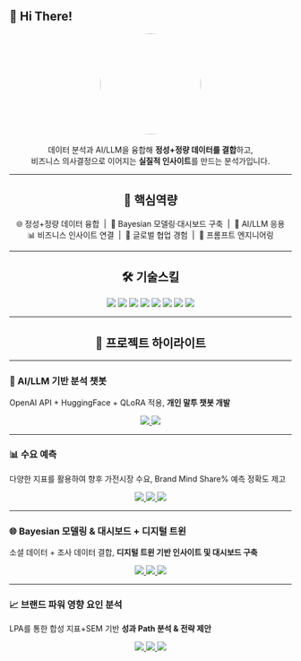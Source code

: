 ## 👋 Hi There!

<p align="center">
  <img src="images/avatar.jpg" width="180" style="border-radius:50%"](https://images.unsplash.com/photo-1584949091598-c31daaaa4aa9?fm=jpg&q=60&w=3000&ixlib=rb-4.1.0&ixid=M3wxMjA3fDB8MHxwaG90by1wYWdlfHx8fGVufDB8fHx8fA%3D%3D><br/><br/>
  데이터 분석과 AI/LLM을 융합해 <b>정성+정량 데이터를 결합</b>하고,<br/>
  비즈니스 의사결정으로 이어지는 <b>실질적 인사이트</b>를 만드는 분석가입니다.
</p>

---

<h2 align="center">🔑 핵심역량</h2>

<p align="center">
🌐 정성+정량 데이터 융합 &nbsp;|&nbsp; 🧠 Bayesian 모델링·대시보드 구축 &nbsp;|&nbsp; 🤖 AI/LLM 응용  
<br/>
📊 비즈니스 인사이트 연결 &nbsp;|&nbsp; 🤝 글로벌 협업 경험 &nbsp;|&nbsp; 📝 프롬프트 엔지니어링
</p>

---

<h2 align="center">🛠 기술스킬</h2>

<p align="center">
  <img src="https://img.shields.io/badge/Python-3776AB?style=for-the-badge&logo=python&logoColor=white"/>
  <img src="https://img.shields.io/badge/R-276DC3?style=for-the-badge&logo=r&logoColor=white"/>
  <img src="https://img.shields.io/badge/SQL-336791?style=for-the-badge&logo=postgresql&logoColor=white"/>
  <img src="https://img.shields.io/badge/Tableau-E97627?style=for-the-badge&logo=tableau&logoColor=white"/>
  <img src="https://img.shields.io/badge/PowerBI-F2C811?style=for-the-badge&logo=powerbi&logoColor=black"/>
  <img src="https://img.shields.io/badge/PyTorch-EE4C2C?style=for-the-badge&logo=pytorch&logoColor=white"/>
  <img src="https://img.shields.io/badge/TensorFlow-FF6F00?style=for-the-badge&logo=tensorflow&logoColor=white"/>
  <img src="https://img.shields.io/badge/HuggingFace-FFCC4D?style=for-the-badge&logo=huggingface&logoColor=black"/>
</p>

---
<h2 align="center">📌 프로젝트 하이라이트</h2>

---

### 🤖 AI/LLM 기반 분석 챗봇
OpenAI API + HuggingFace + QLoRA 적용, **개인 말투 챗봇 개발**

<p align="center">
  <a href="https://github.com/...">
    <img src="https://img.shields.io/badge/Repo-181717?style=for-the-badge&logo=github&logoColor=white" />
  </a>
  <a href="https://velog.io/@jaylaydown/series/side-project-1">
    <img src="https://img.shields.io/badge/Blog-20C997?style=for-the-badge&logo=velog&logoColor=white" />
  </a>
</p>

---

### 📊 수요 예측
다양한 지표를 활용하여 향후 가전시장 수요, Brand Mind Share% 예측 정확도 제고

<p align="center">
  <a href="https://github.com/...">
    <img src="https://img.shields.io/badge/Repo-181717?style=for-the-badge&logo=github&logoColor=white" />
  </a>
  <a href="https://velog.io/@jaylaydown/series/side-project-1">
    <img src="https://img.shields.io/badge/Blog-20C997?style=for-the-badge&logo=velog&logoColor=white" />
  </a>
  <a href="https://...">
    <img src="https://img.shields.io/badge/Dashboard-2DD4BF?style=for-the-badge&logo=tableau&logoColor=white" />
  </a>
</p>

---

### 🌐  Bayesian 모델링 & 대시보드 + 디지털 트윈
소셜 데이터 + 조사 데이터 결합, **디지털 트윈 기반 인사이트 및 대시보드 구축**

<p align="center">
  <a href="https://github.com/...">
    <img src="https://img.shields.io/badge/Repo-181717?style=for-the-badge&logo=github&logoColor=white" />
  </a>
  <a href="https://velog.io/@jaylaydown/series/side-project-1">
    <img src="https://img.shields.io/badge/Blog-20C997?style=for-the-badge&logo=velog&logoColor=white" />
  </a>
  <a href="https://...">
    <img src="https://img.shields.io/badge/Dashboard-2DD4BF?style=for-the-badge&logo=tableau&logoColor=white" />
  </a>
</p>

---

### 📈 브랜드 파워 영향 요인 분석
LPA를 통한 합성 지표+SEM 기반 **성과 Path 분석 & 전략 제안**

<p align="center">
  <a href="https://github.com/...">
    <img src="https://img.shields.io/badge/Repo-181717?style=for-the-badge&logo=github&logoColor=white" />
  </a>
  <a href="https://velog.io/@jaylaydown/series/side-project-1">
    <img src="https://img.shields.io/badge/Blog-20C997?style=for-the-badge&logo=velog&logoColor=white" />
  </a>
  <a href="https://...">
    <img src="https://img.shields.io/badge/Slides-6B7280?style=for-the-badge&logo=microsoftpowerpoint&logoColor=white" />
  </a>
</p>


